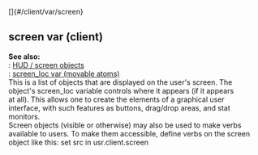 []{#/client/var/screen}    
## screen var (client)    
**See also:**    
:   [HUD / screen objects](/ref/%7Bnotes%7D/HUD/HUD.md)    
:   [screen_loc var (movable atoms)](/ref/atom/movable/var/screen_loc/screen_loc.md)    
This is a list of objects that are displayed on the user\'s screen. The    
object\'s screen_loc variable controls where it appears (if it appears    
at all). This allows one to create the elements of a graphical user    
interface, with such features as buttons, drag/drop areas, and stat    
monitors.    
Screen objects (visible or otherwise) may also be used to make verbs    
available to users. To make them accessible, define verbs on the screen    
object like this: set src in usr.client.screen  